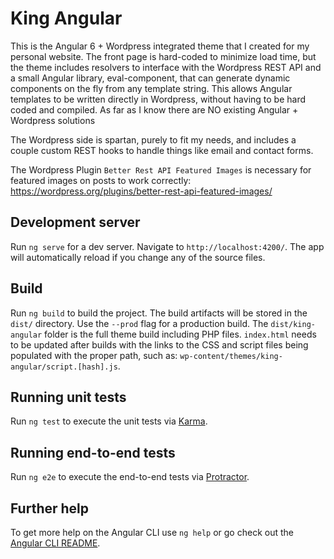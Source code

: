 # King Angular

This is the Angular 6 + Wordpress integrated theme that I created for my personal website. The front page is hard-coded to minimize load time, but the theme includes resolvers to interface with the Wordpress REST API and a small Angular library, eval-component, that can generate dynamic components on the fly from any template string. This allows Angular templates to be written directly in Wordpress, without having to be hard coded and compiled. As far as I know there are NO existing Angular + Wordpress solutions

The Wordpress side is spartan, purely to fit my needs, and includes a couple custom REST hooks to handle things like email and contact forms.

The Wordpress Plugin `Better Rest API Featured Images` is necessary for featured images on posts to work correctly: https://wordpress.org/plugins/better-rest-api-featured-images/

## Development server

Run `ng serve` for a dev server. Navigate to `http://localhost:4200/`. The app will automatically reload if you change any of the source files.

## Build

Run `ng build` to build the project. The build artifacts will be stored in the `dist/` directory. Use the `--prod` flag for a production build. The `dist/king-angular` folder is the full theme build including PHP files. `index.html` needs to be updated after builds with the links to the CSS and script files being populated with the proper path, such as: `wp-content/themes/king-angular/script.[hash].js`.

## Running unit tests

Run `ng test` to execute the unit tests via [Karma](https://karma-runner.github.io).

## Running end-to-end tests

Run `ng e2e` to execute the end-to-end tests via [Protractor](http://www.protractortest.org/).

## Further help

To get more help on the Angular CLI use `ng help` or go check out the [Angular CLI README](https://github.com/angular/angular-cli/blob/master/README.md).
